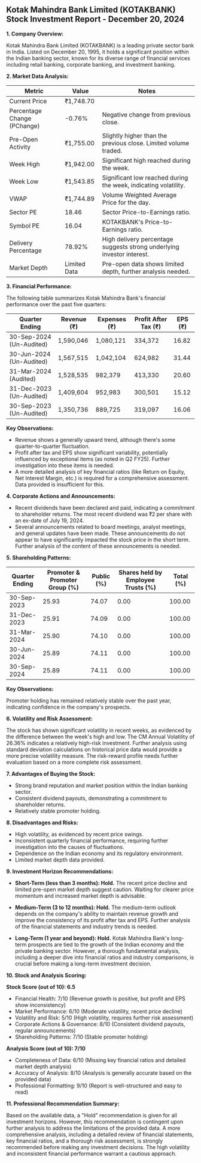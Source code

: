 ## Kotak Mahindra Bank Limited (KOTAKBANK) Stock Investment Report - December 20, 2024

**1. Company Overview:**

Kotak Mahindra Bank Limited (KOTAKBANK) is a leading private sector bank in India.  Listed on December 20, 1995, it holds a significant position within the Indian banking sector, known for its diverse range of financial services including retail banking, corporate banking, and investment banking.

**2. Market Data Analysis:**

| Metric                     | Value          | Notes                                                              |
|-----------------------------|-----------------|----------------------------------------------------------------------|
| Current Price               | ₹1,748.70       |                                                                      |
| Percentage Change (PChange) | -0.76%          | Negative change from previous close.                                  |
| Pre-Open Activity          | ₹1,755.00       | Slightly higher than the previous close.  Limited volume traded.     |
| Week High                    | ₹1,942.00       | Significant high reached during the week.                             |
| Week Low                     | ₹1,543.85       | Significant low reached during the week, indicating volatility.       |
| VWAP                        | ₹1,744.89       | Volume Weighted Average Price for the day.                            |
| Sector PE                   | 18.46           | Sector Price-to-Earnings ratio.                                      |
| Symbol PE                   | 16.04           | KOTAKBANK's Price-to-Earnings ratio.                                 |
| Delivery Percentage         | 78.92%          | High delivery percentage suggests strong underlying investor interest. |
| Market Depth                | Limited Data    |  Pre-open data shows limited depth, further analysis needed.       |


**3. Financial Performance:**

The following table summarizes Kotak Mahindra Bank's financial performance over the past five quarters:

| Quarter Ending      | Revenue (₹)      | Expenses (₹)     | Profit After Tax (₹) | EPS (₹)  |
|----------------------|-----------------|-----------------|-----------------------|---------|
| 30-Sep-2024 (Un-Audited) | 1,590,046       | 1,080,121       | 334,372               | 16.82    |
| 30-Jun-2024 (Un-Audited) | 1,567,515       | 1,042,104       | 624,982               | 31.44    |
| 31-Mar-2024 (Audited)   | 1,528,535       | 982,379        | 413,330               | 20.60    |
| 31-Dec-2023 (Un-Audited) | 1,409,604       | 952,983        | 300,501               | 15.12    |
| 30-Sep-2023 (Un-Audited) | 1,350,736       | 889,725        | 319,097               | 16.06    |


**Key Observations:**

* Revenue shows a generally upward trend, although there's some quarter-to-quarter fluctuation.
* Profit after tax and EPS show significant variability, potentially influenced by exceptional items (as noted in Q2 FY25).  Further investigation into these items is needed.
*  A more detailed analysis of key financial ratios (like Return on Equity, Net Interest Margin, etc.) is required for a comprehensive assessment.  Data provided is insufficient for this.


**4. Corporate Actions and Announcements:**

* Recent dividends have been declared and paid, indicating a commitment to shareholder returns.  The most recent dividend was ₹2 per share with an ex-date of July 19, 2024.
* Several announcements related to board meetings, analyst meetings, and general updates have been made.  These announcements do not appear to have significantly impacted the stock price in the short term.  Further analysis of the content of these announcements is needed.


**5. Shareholding Patterns:**

| Quarter Ending | Promoter & Promoter Group (%) | Public (%) | Shares held by Employee Trusts (%) | Total (%) |
|-----------------|-----------------------------|------------|---------------------------------|-----------|
| 30-Sep-2023     | 25.93                        | 74.07      | 0.00                           | 100.00    |
| 31-Dec-2023     | 25.91                        | 74.09      | 0.00                           | 100.00    |
| 31-Mar-2024     | 25.90                        | 74.10      | 0.00                           | 100.00    |
| 30-Jun-2024     | 25.89                        | 74.11      | 0.00                           | 100.00    |
| 30-Sep-2024     | 25.89                        | 74.11      | 0.00                           | 100.00    |

**Key Observations:**

Promoter holding has remained relatively stable over the past year, indicating confidence in the company's prospects.


**6. Volatility and Risk Assessment:**

The stock has shown significant volatility in recent weeks, as evidenced by the difference between the week's high and low.  The CM Annual Volatility of 26.36% indicates a relatively high-risk investment.  Further analysis using standard deviation calculations on historical price data would provide a more precise volatility measure.  The risk-reward profile needs further evaluation based on a more complete risk assessment.


**7. Advantages of Buying the Stock:**

* Strong brand reputation and market position within the Indian banking sector.
* Consistent dividend payouts, demonstrating a commitment to shareholder returns.
* Relatively stable promoter holding.


**8. Disadvantages and Risks:**

* High volatility, as evidenced by recent price swings.
* Inconsistent quarterly financial performance, requiring further investigation into the causes of fluctuations.
* Dependence on the Indian economy and its regulatory environment.
* Limited market depth data provided.


**9. Investment Horizon Recommendations:**

* **Short-Term (less than 3 months): Hold.** The recent price decline and limited pre-open market depth suggest caution.  Waiting for clearer price momentum and increased market depth is advisable.

* **Medium-Term (3 to 12 months): Hold.**  The medium-term outlook depends on the company's ability to maintain revenue growth and improve the consistency of its profit after tax and EPS.  Further analysis of the financial statements and industry trends is needed.

* **Long-Term (1 year and beyond): Hold.**  Kotak Mahindra Bank's long-term prospects are tied to the growth of the Indian economy and the private banking sector.  However, a thorough fundamental analysis, including a deeper dive into financial ratios and industry comparisons, is crucial before making a long-term investment decision.


**10. Stock and Analysis Scoring:**

**Stock Score (out of 10): 6.5**

* Financial Health: 7/10 (Revenue growth is positive, but profit and EPS show inconsistency)
* Market Performance: 6/10 (Moderate volatility, recent price decline)
* Volatility and Risk: 5/10 (High volatility, requires further risk assessment)
* Corporate Actions & Governance: 8/10 (Consistent dividend payouts, regular announcements)
* Shareholding Patterns: 7/10 (Stable promoter holding)

**Analysis Score (out of 10): 7/10**

* Completeness of Data: 6/10 (Missing key financial ratios and detailed market depth analysis)
* Accuracy of Analysis: 8/10 (Analysis is generally accurate based on the provided data)
* Professional Formatting: 9/10 (Report is well-structured and easy to read)


**11. Professional Recommendation Summary:**

Based on the available data, a "Hold" recommendation is given for all investment horizons.  However, this recommendation is contingent upon further analysis to address the limitations of the provided data.  A more comprehensive analysis, including a detailed review of financial statements, key financial ratios, and a thorough risk assessment, is strongly recommended before making any investment decisions.  The high volatility and inconsistent financial performance warrant a cautious approach.

